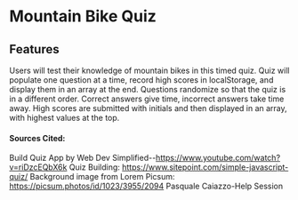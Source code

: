 # Mountain Bike Quiz

## Features
Users will test their knowledge of mountain bikes in this timed quiz.
Quiz will populate one question at a time, record high scores in localStorage, and display them in an array at the end.
Questions randomize so that the quiz is in a different order.
Correct answers give time, incorrect answers take time away.
High scores are submitted with initials and then displayed in an array, with highest values at the top.


#### Sources Cited:
Build Quiz App by Web Dev Simplified--https://www.youtube.com/watch?v=riDzcEQbX6k 
Quiz Building: https://www.sitepoint.com/simple-javascript-quiz/
Background image from Lorem Picsum: https://picsum.photos/id/1023/3955/2094
Pasquale Caiazzo-Help Session

